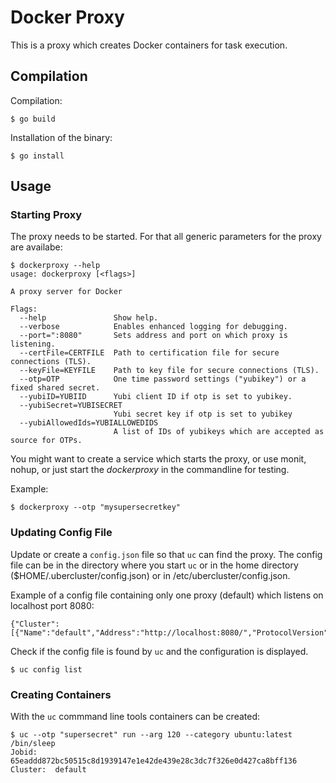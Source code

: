 # Docker Proxy

This is a proxy which creates Docker containers for task execution.

## Compilation

Compilation: 

    $ go build

Installation of the binary:

    $ go install

## Usage

### Starting Proxy

The proxy needs to be started. For that all generic parameters for the proxy are availabe:

    $ dockerproxy --help
    usage: dockerproxy [<flags>]
    
	A proxy server for Docker

	Flags:
	  --help               Show help.
	  --verbose            Enables enhanced logging for debugging.
	  --port=":8080"       Sets address and port on which proxy is listening.
	  --certFile=CERTFILE  Path to certification file for secure connections (TLS).
	  --keyFile=KEYFILE    Path to key file for secure connections (TLS).
	  --otp=OTP            One time password settings ("yubikey") or a fixed shared secret.
	  --yubiID=YUBIID      Yubi client ID if otp is set to yubikey.
	  --yubiSecret=YUBISECRET
	                       Yubi secret key if otp is set to yubikey
	  --yubiAllowedIds=YUBIALLOWEDIDS
	                       A list of IDs of yubikeys which are accepted as source for OTPs.

You might want to create a service which starts the proxy, or use monit, 
nohup, or just start the _dockerproxy_ in the commandline for testing.

Example:

    $ dockerproxy --otp "mysupersecretkey"

### Updating Config File

Update or create a ```config.json``` file so that ```uc``` can find the proxy. The config file
can be in the directory where you start ```uc``` or in the home directory ($HOME/.ubercluster/config.json)
or in /etc/ubercluster/config.json.

Example of a config file containing only one proxy (default) which listens on localhost port 8080:

    {"Cluster":[{"Name":"default","Address":"http://localhost:8080/","ProtocolVersion":"v1"}]}

Check if the config file is found by ```uc``` and the configuration is displayed.

    $ uc config list

### Creating Containers

With the ```uc``` commmand line tools containers can be created:

    $ uc --otp "supersecret" run --arg 120 --category ubuntu:latest /bin/sleep
    Jobid:  65eaddd872bc50515c8d1939147e1e42de439e28c3dc7f326e0d427ca8bff136
    Cluster:  default

    
